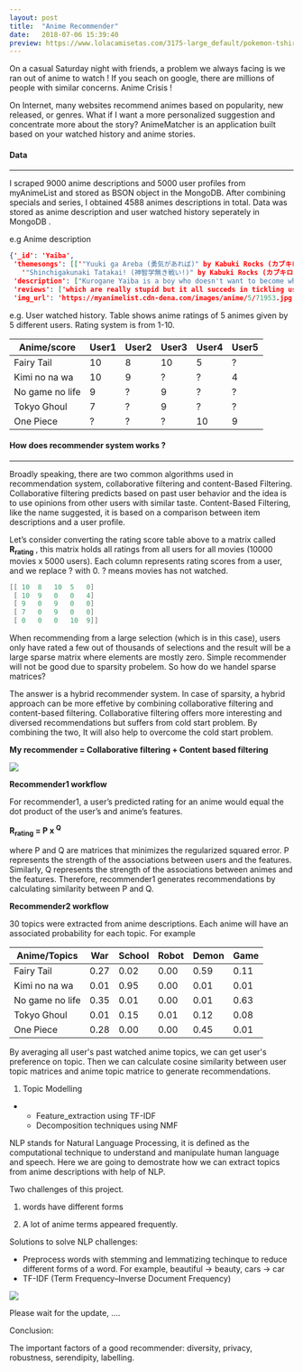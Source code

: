 ```yaml
---
layout: post
title:  "Anime Recommender"
date:   2018-07-06 15:39:40
preview: https://www.lolacamisetas.com/3175-large_default/pokemon-tshirt-mimikyu-ghibli.jpg
---
```


On a casual Saturday night with friends, a problem we always facing is we ran out of anime to watch ! If you seach on google, there are millions of people with similar concerns. Anime Crisis ! 

On Internet, many websites recommend animes based on popularity, new released, or genres. What if I want a more personalized suggestion and concentrate more about the story?  AnimeMatcher is an application built based on your watched history and anime stories.

#### Data

------

I scraped 9000 anime descriptions and 5000 user profiles from myAnimeList and stored as BSON object in the MongoDB. After combining specials and series, I obtained 4588 animes descriptions in total. Data was stored as anime description and user watched history seperately in MongoDB . 

e.g Anime description

```json
{'_id': 'Yaiba',
 'themesongs': [['"Yuuki ga Areba (勇気があれば)" by Kabuki Rocks (カブキロックス)',
   '"Shinchigakunaki Tatakai! (神智学無き戦い!)" by Kabuki Rocks (カブキロックス)']],
 'description': ["Kurogane Yaiba is a boy who doesn't want to become what any regular kid would: A samurai. That's why he undergoes a hard training with his father, knowing only the forest as his world. Then, one day, he is sent to Japan, where he has to deal with a whole new civilized reality, meeting the Mine family, the evil Onimaru and even the legendary Musashi, having lots of dangerous adventures, becoming stronger everyday.(Source: ANN, edited) "],
 'reviews': ['which are really stupid but it all succeds in tickling us!!the storycharacter and enjoyment is quite okwell i personally disliked the op and ed and art also seems quite ok {not many cute girls :( }its a lot of fun overall the series i ll definately say give 1 shot only to the 1st epi!!!ull automatically get hooked to the series atleast i did !well i hope u liked my review plz ratemy 1st reviewread more'],
 'img_url': 'https://myanimelist.cdn-dena.com/images/anime/5/71953.jpg'}
```

e.g. User watched history. Table shows anime ratings of 5 animes given by 5 different users. Rating system is from 1-10.

| Anime/score     | User1 | User2 | User3 | User4 | User5 |
| --------------- | ----- | ----- | ----- | ----- | ----- |
| Fairy Tail      | 10    | 8     | 10    | 5     | ?     |
| Kimi no na wa   | 10    | 9     | ?     | ?     | 4     |
| No game no life | 9     | ?     | 9     | ?     | ?     |
| Tokyo Ghoul     | 7     | ?     | 9     | ?     | ?     |
| One Piece       | ?     | ?     | ?     | 10    | 9     |

#### How does  recommender system works ? 

------

Broadly speaking, there are two common algorithms used in recommendation system, collaborative filtering and content-Based Filtering. Collaborative filtering predicts based on past user behavior and the idea is to use opinions from other users with similar taste. Content-Based Filtering, like the name suggested, it is based on a comparison between item descriptions and a user profile.

Let’s consider converting the rating score table above to a matrix called **R<sub>rating</sub>** , this matrix holds all ratings from all users for all movies (10000 movies x 5000 users). Each column represents rating scores from a user, and we replace ? with 0.  ? means movies has not watched. 

```mathematica
[[ 10  8   10  5   0]
 [ 10  9   0   0   4]
 [ 9   0   9   0   0]
 [ 7   0   9   0   0]
 [ 0   0   0   10  9]]
```

When recommending from a large selection (which is in this case), users only have rated a few out of thousands of selections and the result will be a large sparse matrix where elements are mostly zero. Simple recommender will not be good due to sparsity probelem. So how do we handel sparse matrices?

The answer is a hybrid recommender system. In case of sparsity, a hybrid approach can be more effetive by combining collaborative filtering and content-based filtering. Collaborative filtering offers more interesting and diversed recommendations but suffers from cold start problem. By combining the two, It will also help to overcome the cold start problem.

**My recommender = Collaborative filtering + Content based filtering**

<img src="https://i.imgur.com/zBbWj8p.jpg">

**Recommender1 workflow**

For recommender1, a user’s predicted rating for an anime would equal the dot product of the user’s and anime’s features. 

 **R<sub>rating</sub> = P x <sup>Q</sup>**

where P and Q are matrices that minimizes the regularized squared error.  P represents the strength of the associations between users and the features. Similarly, Q represents the strength of the associations between animes and the features. Therefore, recommender1 generates recommendations by calculating similarity between P and Q. 

**Recommender2 workflow**

30 topics were extracted from anime descriptions. Each anime will have an associated probability for each topic.  For example

| Anime/Topics    | War  | School | Robot | Demon | Game |
| --------------- | ---- | ------ | ----- | ----- | ---- |
| Fairy Tail      | 0.27 | 0.02   | 0.00  | 0.59  | 0.11 |
| Kimi no na wa   | 0.01 | 0.95   | 0.00  | 0.01  | 0.01 |
| No game no life | 0.35 | 0.01   | 0.00  | 0.01  | 0.63 |
| Tokyo Ghoul     | 0.01 | 0.15   | 0.01  | 0.12  | 0.08 |
| One Piece       | 0.28 | 0.00   | 0.00  | 0.45  | 0.01 |

By averaging all user's past watched anime topics, we can get user's preference on topic. Then we can calculate cosine similarity between user topic matrices and anime topic matrice to generate recommendations. 



1. Topic Modelling 

- - Feature_extraction using TF-IDF
  - Decomposition techniques using NMF





NLP stands for Natural Language Processing, it is defined as the computational technique to understand and manipulate human language and speech. Here we are going to demostrate how we can extract topics from anime descriptions with help of NLP.

Two challenges of this project. 

1. words have different forms 

1. A lot of anime terms appeared frequently. 

Solutions to solve NLP challenges:

- Preprocess words with stemming and lemmatizing techinque to reduce different forms of a word. For example, beautiful -> beauty, cars -> car
- TF-IDF (Term Frequency–Inverse Document Frequency)

<img src="https://cdn-images-1.medium.com/max/1600/0*WcQ96JVrKLlC4cZN.jpg">





Please wait for the update, .... 



Conclusion:

The important factors of a good recommender: diversity, privacy, robustness, serendipity, labelling.